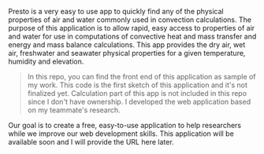 Presto is a very easy to use app to quickly find any of the physical properties of air and water commonly used in convection calculations. The purpose of this application is to allow rapid, easy access to properties of air and water for use in computations of convective heat and mass transfer and energy and mass balance calculations. This app provides the dry air, wet air, freshwater and seawater physical properties for a given temperature, humidity and elevation.

> In this repo, you can find the front end of this application as sample of my work. 
> This code is the first sketch of this application and it's not finalized yet. 
> Calculation part of this app is not included in this repo since I don't have ownership. I developed the web application based on my teammate's research. 

Our goal is to create a free, easy-to-use application to help researchers while we improve our web development skills. 
This application will be available soon and I will provide the URL here later.

